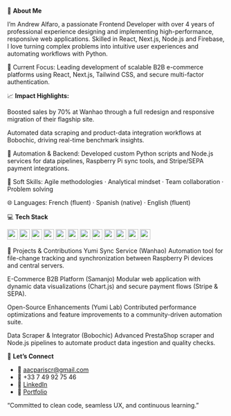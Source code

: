 👋 **About Me**

I’m Andrew Alfaro, a passionate Frontend Developer with over 4 years of professional experience designing and implementing high-performance, responsive web applications. Skilled in React, Next.js, Node.js and Firebase, I love turning complex problems into intuitive user experiences and automating workflows with Python.

🚀 Current Focus: Leading development of scalable B2B e-commerce platforms using React, Next.js, Tailwind CSS, and secure multi-factor authentication.

📈 **Impact Highlights:**

Boosted sales by 70% at Wanhao through a full redesign and responsive migration of their flagship site.

Automated data scraping and product-data integration workflows at Bobochic, driving real-time benchmark insights.

🤖 Automation & Backend: Developed custom Python scripts and Node.js services for data pipelines, Raspberry Pi sync tools, and Stripe/SEPA payment integrations.

🎯 Soft Skills: Agile methodologies · Analytical mindset · Team collaboration · Problem solving

🌐 Languages: French (fluent) · Spanish (native) · English (fluent)


💻 **Tech Stack**  
<div>
  <img src="https://img.shields.io/badge/JavaScript-F7DF1E?logo=javascript&logoColor=black" height="24"/>  
  <img src="https://img.shields.io/badge/React-61DAFB?logo=react&logoColor=black" height="24"/>  
  <img src="https://img.shields.io/badge/Next.js-000000?logo=next.js&logoColor=white" height="24"/>  
  <img src="https://img.shields.io/badge/Node.js-339933?logo=node.js&logoColor=white" height="24"/>  
  <img src="https://img.shields.io/badge/Firebase-FFA611?logo=firebase&logoColor=white" height="24"/>  
  <img src="https://img.shields.io/badge/Python-3776AB?logo=python&logoColor=white" height="24"/>  
  <img src="https://img.shields.io/badge/Express.js-000000?logo=express&logoColor=white" height="24"/>  
  <img src="https://img.shields.io/badge/Tailwind_CSS-38B2AC?logo=tailwind-css&logoColor=white" height="24"/>  
  <img src="https://img.shields.io/badge/Stripe-635BFF?logo=stripe&logoColor=white" height="24"/>  
  <img src="https://img.shields.io/badge/MongoDB-47A248?logo=mongodb&logoColor=white" height="24"/>  
  <img src="https://img.shields.io/badge/GSAP-88ce02?logo=greensock&logoColor=white" height="24"/>  
  <img src="https://img.shields.io/badge/MySQL-4479A1?logo=mysql&logoColor=white" height="24"/>  
</div>


📂 Projects & Contributions
Yumi Sync Service (Wanhao)
Automation tool for file-change tracking and synchronization between Raspberry Pi devices and central servers.

E-Commerce B2B Platform (Samanjo)
Modular web application with dynamic data visualizations (Chart.js) and secure payment flows (Stripe & SEPA).

Open-Source Enhancements (Yumi Lab)
Contributed performance optimizations and feature improvements to a community-driven automation suite.

Data Scraper & Integrator (Bobochic)
Advanced PrestaShop scraper and Node.js pipelines to automate product data ingestion and quality checks.

🤝 **Let’s Connect**  
- 📧 [aacpariscr@gmail.com](mailto:aacpariscr@gmail.com)  
- 📱 +33 7 49 92 75 46  
- 🔗 [LinkedIn](https://www.linkedin.com/in/andrew-jumper/)  
- 🔗 [Portfolio](https://your-portfolio.example.com](https://andrewcr.com/))

“Committed to clean code, seamless UX, and continuous learning.”
